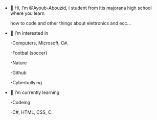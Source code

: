 - 👋 Hi, I’m @Ayoub-Abouzid, i student from itis majorana high school where you learn

   how to code and other things about elettronics and ecc...
- 👀 I’m interested in
  
  -Computers, Microsoft, C#.

  -Footbal (soccer)

  -Nature

  -Github

  -Cyberbullying
  
  
- 🌱 I’m currently learning

    -Codeing

    -C#, HTML, CSS, C.


  

<!---
Ayoub-Abouzid/Ayoub-Abouzid is a ✨ special ✨ repository because its `README.md` (this file) appears on your GitHub profile.
You can click the Preview link to take a look at your changes.
--->
